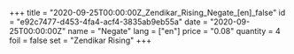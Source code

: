 +++
title = "2020-09-25T00:00:00Z_Zendikar_Rising_Negate_[en]_false"
id = "e92c7477-d453-4fa4-acf4-3835ab9eb55a"
date = "2020-09-25T00:00:00Z"
name = "Negate"
lang = ["en"]
price = "0.08"
quantity = 4
foil = false
set = "Zendikar Rising"
+++
